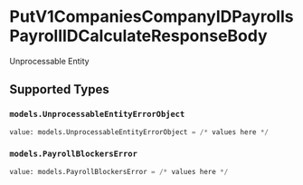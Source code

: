 # PutV1CompaniesCompanyIDPayrollsPayrollIDCalculateResponseBody

Unprocessable Entity


## Supported Types

### `models.UnprocessableEntityErrorObject`

```python
value: models.UnprocessableEntityErrorObject = /* values here */
```

### `models.PayrollBlockersError`

```python
value: models.PayrollBlockersError = /* values here */
```

